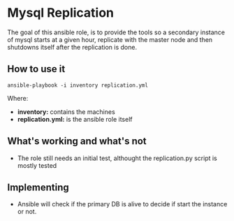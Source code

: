 # Mysql Replication

The goal of this ansible role, is to provide the tools so a secondary instance of mysql starts at a given hour, replicate with the master node and then shutdowns itself after the replication is done.

## How to use it

```
ansible-playbook -i inventory replication.yml
```

Where:
* **inventory:** contains the machines
* **replication.yml:** is the ansible role itself

## What's working and what's not
* The role still needs an initial test, althought the replication.py script is mostly tested

## Implementing
* Ansible will check if the primary DB is alive to decide if start the instance or not.